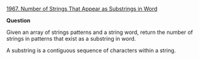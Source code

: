 [1967. Number of Strings That Appear as Substrings in Word](https://leetcode.com/problems/number-of-strings-that-appear-as-substrings-in-word/)


__Question__

Given an array of strings patterns and a string word, return the number of strings in patterns that exist as a substring in word.

A substring is a contiguous sequence of characters within a string.
